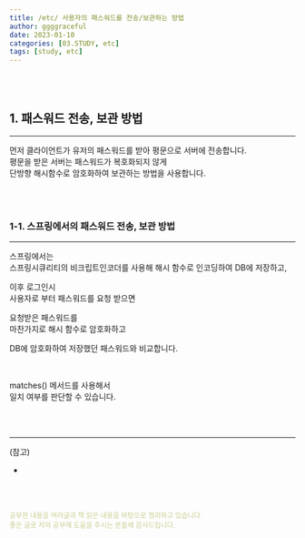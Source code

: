 ```yaml
---
title: /etc/ 사용자의 패스워드를 전송/보관하는 방법
author: ggggraceful
date: 2023-01-10
categories: [03.STUDY, etc]
tags: [study, etc]
---
```


<br/>
<br/>

## 1. 패스워드 전송, 보관 방법

---

먼저 클라이언트가 유저의 패스워드를 받아 평문으로 서버에 전송합니다.  
평문을 받은 서버는 패스워드가 복호화되지 않게  
단방향 해시함수로 암호화하여 보관하는 방법을 사용합니다.

<br/>
<br/>

### 1-1. 스프링에서의 패스워드 전송, 보관 방법

---

스프링에서는  
스프링시큐리티의 비크립트인코더를 사용해
해시 함수로 인코딩하여 DB에 저장하고,  

이후 로그인시  
사용자로 부터 패스워드를 요청 받으면  

요청받은 패스워드를  
마찬가지로 해시 함수로 암호화하고  

DB에 암호화하여 저장했던 패스워드와 비교합니다.  

<br/>

matches() 메서드를 사용해서  
일치 여부를 판단할 수 있습니다.

<br/>
<br/>

---

(참고)
- []()

<br/>
<br/>

<span style="font-size: 12px; color:  #cbce91"> 공부한 내용을 여러글과 책 읽은 내용을 바탕으로 정리하고 있습니다.</span>  
<span style="font-size: 12px; color:  #cbce91"> 좋은 글로 저의 공부에 도움을 주시는 분들께 감사드립니다. </span>


<!--

❤️면접예상질문 ❤️
- 사용자 패스워드를 전송하고 보관하는 방법을 설명해주실 수 있을까요?

-->
